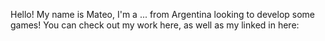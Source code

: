 Hello! My name is Mateo, I'm a ... from Argentina looking to develop some games! You can check out my work here, as well as my linked in here: 
